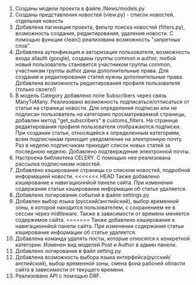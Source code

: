 1. Созданы модели проекта в файле /News/models.py
2. Созданы представления новостей (view.py) - список новостей, отдельная новость
3. Добавлена пагинация проекта, фильтр поиска новостей (filters.py), возможность создания,
редактирования, удаления новости. С помощью функции clean() реализована возможность "запретных слов".
4. Добавлена аутенфикация и авторизация пользователя, возможность входа allauth (google), созданы группы common и author, любой новый пользователь становится участником группы common, участникам группы author даны дополнительные права. Для создания и редактирования статей нужны дополнительные права. Добавлена возможность редактирования профиля пользователя (только своего!)
5. В модель Category добавлено поле Subscribers через связь ManyToMany. Реализовано возможность подписаться/отписаться от статьи на странице новости. Для определения подписан или не подписан пользователь на категорию просматриваемой страницы, добавлен метод "get_subscribers" в customs_filters. 
На странице редактирования профиля пользователя отображаются подписки. При создании статьи, относящейся к определенным категориям, всем подписчикам приходит уведомление на электронную почту.
Раз в неделю подписчикам приходит список новых статей за последнюю неделю.
Добавлено подтверждение электронной почты.
6. Настроена библиотека CELERY. С помощью нее реализована рассылка подписчикам новостей.
7. Добавлено кэширование страницы со списком новостей, подробной информацией новости. 
<<<<<<< HEAD
Также добавлено кэширование к навигационнйой панели сайта. При изменении содержания статьи  кэширование информации об статье удаляется.
8. Добавлено логирование событий в файле settings.py
9. Добавлен выбор языка (русский/английский), выбор временной зоны, в которой находится пользователем, с сохранением ее в сессии через midlleware. Также в зависимости от времени меняется содержимое сайта.
=======
Также добавлено кэширование к навигационнйой панели сайта. При изменении содержания статьи  кэширование информации об статье удаляется. 
10. Добавлена команда удалять посты, которые относятся к конкретной категории. Изменен вид моделей Post и Author в админ панели.
11. Добавлено логирование в файл setting.py.
12. Добавлена возможность выбора языка интерфейса(русский/английский), выбор временной зоны, смена фона рабочей области сайта в зависимости от текущего времени.
13. Реализовано API с помощью DRF.

